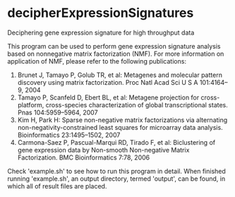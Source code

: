 # decipherExpressionSignatures
Deciphering gene expression signature for high throughput data

This program can be used to perform gene expression signature analysis based on nonnegative matrix factorization (NMF).
For more information on application of NMF, please refer to the following publications:

1. Brunet J, Tamayo P, Golub TR, et al: Metagenes and molecular pattern discovery using matrix factorization. Proc Natl Acad Sci U S A 101:4164–9, 2004
2. Tamayo P, Scanfeld D, Ebert BL, et al: Metagene projection for cross-platform, cross-species characterization of global transcriptional states. Pnas 104:5959–5964, 2007
3. Kim H, Park H: Sparse non-negative matrix factorizations via alternating non-negativity-constrained least squares for microarray data analysis. Bioinformatics 23:1495–1502, 2007
4. Carmona-Saez P, Pascual-Marqui RD, Tirado F, et al: Biclustering of gene expression data by Non-smooth Non-negative Matrix Factorization. BMC Bioinformatics 7:78, 2006


Check 'example.sh' to see how to run this program in detail. When finished running 'example.sh', an output directory, termed 'output',
can be found, in which all of result files are placed.


